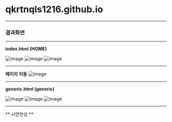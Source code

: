 # qkrtnqls1216.github.io

---
### 결과화면
---
**index.html (HOME)**

![image](https://github.com/qkrtnqls1216/qkrtnqls1216.github.io/assets/79692357/70add36e-96a5-412e-810f-5ddfefe0d721)
![image](https://github.com/qkrtnqls1216/qkrtnqls1216.github.io/assets/79692357/9347fb5e-923c-4f6c-8fe0-2ebacad87fbb)
![image](https://github.com/qkrtnqls1216/qkrtnqls1216.github.io/assets/79692357/11e75141-ba30-44bf-a37c-3afe2d557d0a)

---
**페이지 이동**
![image](https://github.com/qkrtnqls1216/qkrtnqls1216.github.io/assets/79692357/3adc7ec0-23e9-4e00-b257-8f4e12221335)

---
**generic.html (generic)**

![image](https://github.com/qkrtnqls1216/qkrtnqls1216.github.io/assets/79692357/4b23c50a-42ae-4c43-b5bb-1fa9575bcdc4)
![image](https://github.com/qkrtnqls1216/qkrtnqls1216.github.io/assets/79692357/e22695f3-7e1f-41d9-94d2-2afae5543d5f)
![image](https://github.com/qkrtnqls1216/qkrtnqls1216.github.io/assets/79692357/e9f34a4f-3dff-4b3e-bc85-8c574b589bc2)

---
** 시연연상 **

